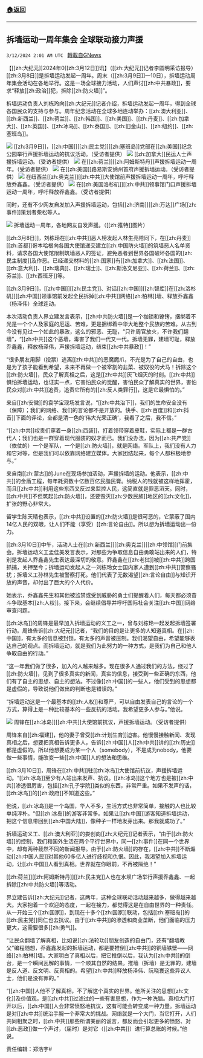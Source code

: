 ###  [:house:返回](README.md)
---


## 拆墙运动一周年集会 全球联动接力声援
`3/12/2024 2:01 AM UTC ` [轉載自GNews](https://gnews.org/articles/2385946)

【[[zh:大纪元]]2024年0[[zh:3月12日]]讯】（[[zh:大纪元]]记者李圆明采访报导）[[zh:3月8日]]是拆墙运动发起一周年。周末（[[zh:3月9日]]—10日），拆墙运动周年集会活动在各地举行。这是一场全球接力活动，人们声讨[[zh:中共暴政]]，要求“释放[[zh:政治]]犯，拆除[[zh:防火墙]]”。

拆墙运动负责人刘栋玲向[[zh:大纪元]]记者介绍，拆墙运动发起一周年，得到全球各国民众的支持与参与。周年纪念活动在全球多地连动举办：[[zh:澳大利亚]]、[[zh:新西兰]]、[[zh:荷兰]]、[[zh:韩国]]、[[zh:美国]]、[[zh:丹麦]]、[[zh:加拿大]]、[[zh:英国]]、[[zh:冰岛]]、[[zh:泰国]]、[[zh:旧金山]]、[[zh:纽约]]、[[zh:塞班岛]]。

![](https://i.epochtimes.com/assets/uploads/2024/03/id14200197-GIPSPpoaMAAqr3C-600x450.jpeg "") [[zh:3月9日]]，[[zh:中国]][[zh:民主党]][[zh:塞班岛]]党部在[[zh:美国]]纪念公园举行声援拆墙运动的抗议活动。（受访者提供）   ![](https://i.epochtimes.com/assets/uploads/2024/03/id14200201-photo_2024-03-11-17.32.49-600x480.jpeg "") [[zh:加拿大]]民运人士声援拆墙运动。（受访者提供）   ![](https://i.epochtimes.com/assets/uploads/2024/03/id14200203-photo_2024-03-11-17.34.14-600x445.jpeg "") 在[[zh:荷兰]][[zh:阿姆斯特丹]]声援拆墙运动一周年。（受访者提供）   ![](https://i.epochtimes.com/assets/uploads/2024/03/id14200206-photo_2024-03-11-17.35.49-600x800.jpeg "") 在[[zh:美国]]路易斯安纳州首府声援拆墙运动。（受访者提供）   ![](https://i.epochtimes.com/assets/uploads/2024/03/id14200207-photo_2024-03-11-17.38.51-600x450.jpeg "") 在纽西兰[[zh:奥克兰]][[zh:中共]]大使馆前声援拆墙运动一周年，呼吁释放乔鑫鑫。（受访者提供）   ![](https://i.epochtimes.com/assets/uploads/2024/03/id14200208-photo_2024-03-11-17.40.04-600x328.jpeg "") 在[[zh:美国洛杉矶]][[zh:中共]]领事馆门口声援拆墙运动一周年，呼吁释放乔鑫鑫。（受访者提供）

同时，还有不少网友自发加入声援拆墙运动，包括[[zh:济南]][[zh:万达]]广场[[zh:事件]]策划者柴松等人。

![](https://i.epochtimes.com/assets/uploads/2024/03/id14200211-chaiqiang8FotoJet-600x400.jpg "") 拆墙运动一周年，各地网友自发声援。（[[zh:推特]]图片）

[[zh:3月8日]]，刘栋玲在[[zh:中共]]恶人榜发起人林生亮陪同下，在[[zh:丹麦]][[zh:首都]]哥本哈根向各国大使馆递交建立[[zh:中国防火墙]]的筑墙恶人名单资料，请求各国大使馆限制筑墙恶人的签证，避免恶者到世界各国破坏各国的[[zh:民主制度]]及作恶。已经递交材料的[[zh:国家]]有[[zh:加拿大]]、[[zh:法国]]、[[zh:意大利]]、[[zh:瑞典]]、[[zh:瑞士]]、[[zh:斯洛文尼亚]]、[[zh:荷兰]]、[[zh:芬兰]]、[[zh:西班牙]]等。

[[zh:3月9日]]，[[zh:中国]][[zh:民主党]]、对话[[zh:中国]][[zh:智库]]在[[zh:洛杉矶]][[zh:中国]]领事馆前发起全民拆掉[[zh:中共]]网络[[zh:柏林]]墙、释放乔鑫鑫（杨泽伟）全球连动。

本次活动负责人界立建发言表示，[[zh:中共防火墙]]是一个枷锁和镣铐，捆绑着不光是一个个人及家庭的厄运、苦难，更是捆绑着中华大地整个民族的苦难。从古到今没有见过一个如此的暴政，这么的邪恶、无耻，“只许周官放火，不许我们翻墙”，“[[zh:中共]]这个恶墙，毒害了我们一代又一代。拆墙无罪，建墙可耻，释放乔鑫鑫，释放杨泽伟，声援拆墙运动，结束[[zh:中共暴政]]！”

“很多朋友用脚（投票）逃离[[zh:中共]]的恶魔魔爪，不光是为了自己的自由，也是为了孩子能看到希望，未来不再做一个被宰割的韭菜、被奴役的犬马！拆除这个[[zh:防火墙]]，民众了解真相之后，这是[[zh:中共]]灰飞烟灭的时刻。[[zh:中共]]惧怕拆墙运动，也证实一点，它害怕民众的觉醒，害怕民众了解真实的世界，害怕民众对[[zh:中共]]追责，追责它所有的[[zh:反人类罪行]]，这是它最惧怕的。”

来自[[zh:安徽]]的袁学宝现场发言说，“[[zh:中共治下]]，我们的生命安全没有（保障）；我们的网络、我们的言论都不是开放的。快手、[[zh:百度]]和[[zh:抖音]]下面的评论，全都是清一色的‘伟大光荣正确’，我看了之后，我不信。”

“[[zh:中共]]权贵们穿着一身[[zh:西装]]，打着领带穿着皮鞋，实际上都是一群古代人；我们也是一群穿着现代服装的奴才而已。我们没办法，因为[[zh:共产党]]（依仗的）一个是军队，一个是[[zh:防火墙]]，就是网络。军队上，我们没有人力和它对等，但是我们可以依靠网络建立媒体。大家团结起来，每个人都积极地参与。”

来自南[[zh:蒙古]]的June在现场参加活动，声援拆墙的运动。他表示，[[zh:中共]]的金盾工程，每年耗资数十亿数百亿民脂民膏。纳税人的钱就被这样地挥霍，而且[[zh:中共]]利用这些东西又反过来监控人民，这简直就是罪恶滔天。同时，[[zh:中共]]不但筑起[[zh:防火墙]]，还要毁灭[[zh:少数民族]]地区的[[zh:文化]]，扩张的野心非常大。

留学生陈天晴也表示，[[zh:中共]]设置的[[zh:防火墙]]是很可恶的，它蒙蔽了国内14亿人民的双眼，让人们不能（享受）[[zh:言论自由]]。所以想为拆墙运动出一份力。

[[zh:3月10日]]中午，活动人士在[[zh:新西兰]][[zh:奥克兰]][[zh:中领馆]]门前集会。拆墙运动义工孟佳美发言表示，对那些为争取信息自由勇敢站出来的人们，特别是发起人乔鑫鑫先生表达最深切的敬意。乔鑫鑫在[[zh:老挝]]被[[zh:中共]]跨国抓捕，关押至今；拆墙运动发起人之一刘栋玲女士国内家人遭到[[zh:中共]]警察骚扰；拆墙义工孙林先生被警察打死。他们代表了无数渴望[[zh:言论自由]]与知识开放的声音，却付出了巨大的个人代价。

她表示，乔鑫鑫先生和其他被监禁或受到威胁的勇士们提醒着人们，每天都必须奋斗争取基本[[zh:人权]]。接下来，会继续倡导并呼吁国际社会关注[[zh:中国]]网络审查问题。

[[zh:冰岛]]的周锋是最早加入拆墙运动的义工之一，曾与刘栋玲一起发起拆墙签署行动。周锋告诉[[zh:大纪元]]记者，“我们的目的是让更多的人知道真相。在[[zh:中国]]，有太多的信息被封锁，有太多的声音被压制。我们渴望自由，希望能够表达自己的观点。而拆墙运动，就是我们为此努力的一种方式，是我们为自己和他人争取自由的行动。”

“这一年我们做了很多，加入的人越来越多。现在很多人通过我们的方法，绕过了[[zh:防火墙]]，见到了很多真实的新闻，真实的信息，接受到一些正确的东西，他们有了自主的思想、自主的想法。不过像[[zh:中国]]的一些人，他们受到的思想都是虚假的，导致说他们做出的判断也是错误的。”

“拆墙运动这是一个最基本的[[zh:人权]]和尊严，可以自由发表自己的言论的一个方式，算得上是一种比较基本的一些反抗的活动。我希望更多人参与。”他说。

![](https://i.epochtimes.com/assets/uploads/2024/03/id14200209-photo_2024-03-11-17.41.27-600x440.jpeg "") 周锋在[[zh:冰岛]][[zh:中共]]大使馆前抗议，声援拆墙运动。（受访者提供）

周锋来自[[zh:福建]]，他的妻子曾受[[zh:计划生育]]迫害。他慢慢接触新闻、发现真相之后，想要把真相告诉更多人，告诉[[zh:中国]]人[[zh:中共]]讲的[[zh:历史]]都是虚假的。所以他想要成为某一个人（somebody），不是成为nobody，他要做一些事情，能改变一些[[zh:中国]]人的想法和思维。

[[zh:3月10日]]，周锋在[[zh:中共]]驻[[zh:冰岛]]大使馆前抗议，声援拆墙运动。“[[zh:冰岛]]至少有人站出来发声、抗议。[[zh:冰岛]]这个地方也是被[[zh:中共]]渗透很厉害，包括[[zh:孔子学院]]类似的东西，非常严重。如果不发声的话，[[zh:冰岛]]的[[zh:政府]]不知道这些。”

他说，[[zh:冰岛]]是一个岛国，华人不多，生活方式也非常简单，接触的人也比较单纯淳朴。“但[[zh:冰岛]]的游客非常多。如果让[[zh:中国]]游客知道拆墙运动，把这个信息带回到[[zh:中国大陆]]，像种子一样地发芽出来。那我就成功了。”

拆墙运动义工、[[zh:澳大利亚]]的娄创向[[zh:大纪元]]记者表示，“由于[[zh:防火墙]]的控制，我们和国外生活在两个平行世界中，同一[[zh:事件]]在同一个世界中，却有两种截然不同的新闻报导。由于[[zh:防火墙]]的存在，[[zh:中共]]不断煽动[[zh:中国人民]]对其他60多亿人进行歧视和仇恨。因此，我渴望加入拆墙运动，让[[zh:中国]]人看到真相。世界就在你眼前，不再被隔绝！”

[[zh:荷兰]][[zh:阿姆斯特丹]][[zh:民主党]]人也在水坝广场举行声援乔鑫鑫、一起拆除[[zh:中共防火墙]]等活动。

界立建告诉[[zh:大纪元]]记者，这两年，这种全球联动活动越来越多，做得越来越大。大家抱着一个欢迎的态度，一起在接力，都觉得这是在自由世界的一种责任。从一开始三个[[zh:国家]]，到现在十多个[[zh:国家]]联动，包括[[zh:塞班岛]]的[[zh:民主党]]同仁也去抗议。由于[[zh:中共]]的渗透和商业垄断，他们面临的压力更大，这需要很多[[zh:勇气]]。

“让民众翻墙了解真相，比如说[[zh:法轮功]]朋友创造的自由门，还有“翻墙教父”编程随想，乔鑫鑫发起的拆墙运动，都是要推倒[[zh:中共]]的铜墙铁壁——网络[[zh:柏林]]墙。大家明白了真相以后，把它推倒以后，我认为[[zh:中共]]的倒台，是一个瞬间瓦解的事情，一个顺其自然的结果。推墙（拆墙）是无罪的，建墙是反人道、反文明、反真相的。希望[[zh:中共]]释放杨泽伟、阮晓寰这些异议人士，他们是没有罪的。”

“[[zh:中国]]人他不了解真相，不了解这个真实的世界。他所关注的思想[[zh:文化]]及价值观，是[[zh:中共]]过滤过的一些有害思想，作为一种洗脑。真相大门打开以后，[[zh:中国]]人会非常愤怒地抗议，这有可能会转变成一种力量。拆墙运动是对[[zh:中共]]统治手腕一个非常大的挑战。网络就是一个大门，当它打开，人们共同相聚之时，[[zh:中共]]那些所谓美丽的谎言，都反而会引起更多的愤怒、对[[zh:恶政]]做一个声讨，（届时）是对它（[[zh:中共]]）进行算总账的时候。”他说。

责任编辑：郑浩宇#
